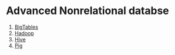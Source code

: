 # Advanced Nonrelational databse

1. [BigTables](BigTable/BigTable.md)
2. [Hadoop](Hadoop/Hadoop.md)
3. [Hive](Hive/Hive.md)
4. [Pig](Pig/Pig.md)